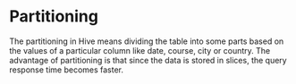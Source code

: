 # Partitioning

The partitioning in Hive means dividing the table into some parts based on the values of a particular column like date, course, city or country. The advantage of partitioning is that since the data is stored in slices, the query response time becomes faster.
